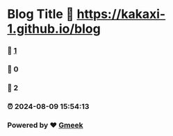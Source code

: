# Blog Title :link: https://kakaxi-1.github.io/blog 
### :page_facing_up: [1](https://kakaxi-1.github.io/blog/tag.html) 
### :speech_balloon: 0 
### :hibiscus: 2 
### :alarm_clock: 2024-08-09 15:54:13 
### Powered by :heart: [Gmeek](https://github.com/Meekdai/Gmeek)
